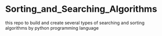 # Sorting_and_Searching_Algorithms
this repo to build and create several types of searching and sorting algorithms by python programming language
